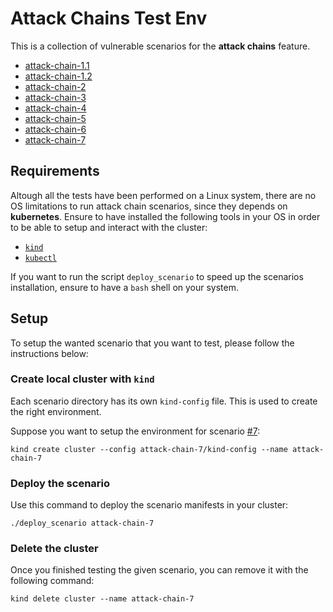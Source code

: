# Attack Chains Test Env

This is a collection of vulnerable scenarios for the **attack chains** feature.

* [attack-chain-1.1](./attack-chain-1.1/)
* [attack-chain-1.2](./attack-chain-1.2/)
* [attack-chain-2](./attack-chain-2/)
* [attack-chain-3](./attack-chain-3/)
* [attack-chain-4](./attack-chain-4/)
* [attack-chain-5](./attack-chain-5/)
* [attack-chain-6](./attack-chain-6/)
* [attack-chain-7](./attack-chain-7/)

## Requirements

Altough all the tests have been performed on a Linux system, there are no OS limitations to run attack chain scenarios, since they depends on **kubernetes**. Ensure to have installed the following tools in your OS in order to be able to setup and interact with the cluster:

* [`kind`](https://github.com/kubernetes-sigs/kind/#installation-and-usage)
* [`kubectl`](https://kubernetes.io/docs/tasks/tools/#kubectl)

If you want to run the script `deploy_scenario` to speed up the scenarios installation, ensure to have a `bash` shell on your system.

## Setup

To setup the wanted scenario that you want to test, please follow the instructions below:

### Create local cluster with `kind`

Each scenario directory has its own `kind-config` file. This is used to create the right environment.

Suppose you want to setup the environment for scenario [#7](./attack-chain-7/):

```shell
kind create cluster --config attack-chain-7/kind-config --name attack-chain-7
```

### Deploy the scenario

Use this command to deploy the scenario manifests in your cluster:

```shell
./deploy_scenario attack-chain-7
```

### Delete the cluster

Once you finished testing the given scenario, you can remove it with the following command:

```shell
kind delete cluster --name attack-chain-7
```
